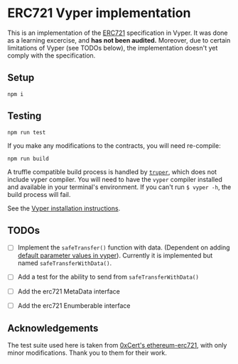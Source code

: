 # ERC721 Vyper implementation

This is an implementation of the [ERC721](https://github.com/ethereum/EIPs/blob/master/EIPS/eip-721.md) specification in Vyper. It was done as a learning excercise, and **has not been audited.** Moreover, due to certain limitations of Vyper (see TODOs below), the implementation doesn't yet comply with the specification. 

## Setup

`npm i`

## Testing

`npm run test`

If you make any modifications to the contracts, you will need re-compile: 

`npm run build`

A truffle compatible build process is handled by [`truper`](https://www.npmjs.com/package/truper), which does not include vyper compiler. You will need to have the `vyper` compiler installed and available in your terminal's environment. If you can't run `$ vyper -h`, the build process will fail. 

See the [Vyper installation instructions](https://vyper.readthedocs.io/en/latest/installing-vyper.html).

## TODOs

- [ ] Implement the `safeTransfer()` function with data. (Dependent on adding [default parameter values in vyper](https://github.com/ethereum/vyper/issues/903)). Currently it is implemented but named `safeTransferWithData()`. 
- [ ] Add a test for the ability to send from `safeTransferWithData()`
- [ ] Add the erc721 MetaData interface
- [ ] Add the erc721 Enumberable interface


## Acknowledgements

The test suite used here is taken from [0xCert's ethereum-erc721](https://github.com/0xcert/ethereum-erc721), with only minor modifications. Thank you to them for their work. 